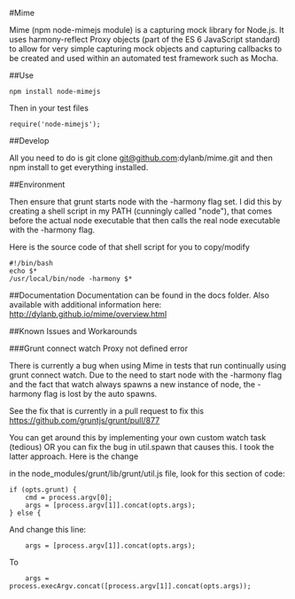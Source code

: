 #Mime

Mime (npm node-mimejs module) is a capturing mock library for Node.js. It uses harmony-reflect Proxy objects (part of the ES 6 JavaScript standard) to allow for very simple capturing mock objects and capturing callbacks to be created and used within an automated test framework such as Mocha.

##Use

    npm install node-mimejs

Then in your test files

    require('node-mimejs');

##Develop

All you need to do is git clone git@github.com:dylanb/mime.git and then npm install to get everything installed. 

##Environment

Then ensure that grunt starts node with the -harmony flag set. I did this by creating a shell script in my PATH (cunningly called "node"), that comes before the actual node executable that then calls the real node executable with the -harmony flag.

Here is the source code of that shell script for you to copy/modify


    #!/bin/bash
    echo $*
    /usr/local/bin/node -harmony $*

##Documentation
Documentation can be found in the docs folder. Also available with additional information here: http://dylanb.github.io/mime/overview.html

##Known Issues and Workarounds

###Grunt connect watch Proxy not defined error

There is currently a bug when using Mime in tests that run continually using grunt connect watch. Due to the need to start node with the -harmony flag and the fact that watch always spawns a new instance of node, the -harmony flag is lost by the auto spawns.

See the fix that is currently in a pull request to fix this https://github.com/gruntjs/grunt/pull/877

You can get around this by implementing your own custom watch task (tedious) OR you can fix the bug in util.spawn that causes this. I took the latter approach. Here is the change

in the node_modules/grunt/lib/grunt/util.js file, look for this section of code:

    if (opts.grunt) {
        cmd = process.argv[0];
        args = [process.argv[1]].concat(opts.args);
    } else {

And change this line:

        args = [process.argv[1]].concat(opts.args);

To

        args = process.execArgv.concat([process.argv[1]].concat(opts.args));

